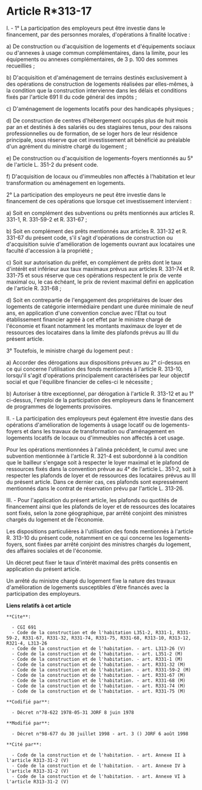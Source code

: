 # Article R*313-17

I. - 1° La participation des employeurs peut être investie dans le financement, par des personnes morales, d'opérations à
finalité locative :

a) De construction ou d'acquisition de logements et d'équipements sociaux ou d'annexes à usage commun complémentaires, dans
la limite, pour les équipements ou annexes complémentaires, de 3 p. 100 des sommes recueillies ;

b) D'acquisition et d'aménagement de terrains destinés exclusivement à des opérations de construction de logements réalisées
par elles-mêmes, à la condition que la construction intervienne dans les délais et conditions fixés par l'article 691 II du
code général des impôts ;

c) D'aménagement de logements locatifs pour des handicapés physiques ;

d) De construction de centres d'hébergement occupés plus de huit mois par an et destinés à des salariés ou des stagiaires
tenus, pour des raisons professionnelles ou de formation, de se loger hors de leur résidence principale, sous réserve que cet
investissement ait bénéficié au préalable d'un agrément du ministre chargé du logement ;

e) De construction ou d'acquisition de logements-foyers mentionnés au 5° de l'article L. 351-2 du présent code.

f) D'acquisition de locaux ou d'immeubles non affectés à l'habitation et leur transformation ou aménagement en logements.

2° La participation des employeurs ne peut être investie dans le financement de ces opérations que lorsque cet investissement
intervient :

a) Soit en complément des subventions ou prêts mentionnés aux articles R. 331-1, R. 331-59-2 et R. 331-67 ;

b) Soit en complément des prêts mentionnés aux articles R. 331-32 et R. 331-67 du présent code, s'il s'agit d'opérations de
construction ou d'acquisition suivie d'amélioration de logements ouvrant aux locataires une faculté d'accession à la
propriété ;

c) Soit sur autorisation du préfet, en complément de prêts dont le taux d'intérêt est inférieur aux taux maximaux prévus aux
articles R. 331-74 et R. 331-75 et sous réserve que ces opérations respectent le prix de vente maximal ou, le cas échéant, le
prix de revient maximal défini en application de l'article R. 331-68 ;

d) Soit en contrepartie de l'engagement des propriétaires de louer des logements de catégorie intermédiaire pendant une durée
minimale de neuf ans, en application d'une convention conclue avec l'Etat ou tout établissement financier agréé à cet effet
par le ministre chargé de l'économie et fixant notamment les montants maximaux de loyer et de ressources des locataires dans
la limite des plafonds prévus au III du présent article.

3° Toutefois, le ministre chargé du logement peut :

a) Accorder des dérogations aux dispositions prévues au 2° ci-dessus en ce qui concerne l'utilisation des fonds mentionnés à
l'article R. 313-10, lorsqu'il s'agit d'opérations principalement caractérisées par leur objectif social et que l'équilibre
financier de celles-ci le nécessite ;

b) Autoriser à titre exceptionnel, par dérogation à l'article R. 313-12 et au 1° ci-dessus, l'emploi de la participation des
employeurs dans le financement de programmes de logements provisoires.

II. - La participation des employeurs peut également être investie dans des opérations d'amélioration de logements à usage
locatif ou de logements-foyers et dans les travaux de transformation ou d'aménagement en logements locatifs de locaux ou
d'immeubles non affectés à cet usage.

Pour les opérations mentionnées à l'alinéa précédent, le cumul avec une subvention mentionnée à l'article R. 321-4 est
subordonné à la condition que le bailleur s'engage soit à respecter le loyer maximal et le plafond de ressources fixés dans
la convention prévue au 4° de l'article L. 351-2, soit à respecter les plafonds de loyer et de ressources des locataires
prévus au III du présent article. Dans ce dernier cas, ces plafonds sont expressément mentionnés dans le contrat de
réservation prévu par l'article L. 313-26.

III. - Pour l'application du présent article, les plafonds ou quotités de financement ainsi que les plafonds de loyer et de
ressources des locataires sont fixés, selon la zone géographique, par arrêté conjoint des ministres chargés du logement et de
l'économie.

Les dispositions particulières à l'utilisation des fonds mentionnés à l'article R. 313-10 du présent code, notamment en ce
qui concerne les logements-foyers, sont fixées par arrêté conjoint des ministres chargés du logement, des affaires sociales
et de l'économie.

Un décret peut fixer le taux d'intérêt maximal des prêts consentis en application du présent article.

Un arrêté du ministre chargé du logement fixe la nature des travaux d'amélioration de logements susceptibles d'être financés
avec la participation des employeurs.

**Liens relatifs à cet article**

	**Cite**:

	  - CGI 691
	  - Code de la construction et de l'habitation L351-2, R331-1, R331-59-2, R331-67, R331-32, R331-74, R331-75, R331-68, R313-10, R313-12, R321-4, L313-26
	  - Code de la construction et de l'habitation. - art. L313-26 (V)
	  - Code de la construction et de l'habitation. - art. L351-2 (M)
	  - Code de la construction et de l'habitation. - art. R331-1 (M)
	  - Code de la construction et de l'habitation. - art. R331-32 (M)
	  - Code de la construction et de l'habitation. - art. R331-59-2 (M)
	  - Code de la construction et de l'habitation. - art. R331-67 (M)
	  - Code de la construction et de l'habitation. - art. R331-68 (M)
	  - Code de la construction et de l'habitation. - art. R331-74 (M)
	  - Code de la construction et de l'habitation. - art. R331-75 (M)

	**Codifié par**:

	  - Décret n°78-622 1978-05-31 JORF 8 juin 1978

	**Modifié par**:

	  - Décret n°98-677 du 30 juillet 1998 - art. 3 () JORF 6 août 1998

	**Cité par**:

	  - Code de la construction et de l'habitation. - art. Annexe II à l'article R313-31-2 (V)
	  - Code de la construction et de l'habitation. - art. Annexe IV à l'article R313-31-2 (V)
	  - Code de la construction et de l'habitation. - art. Annexe VI à l'article R313-31-2 (V)
